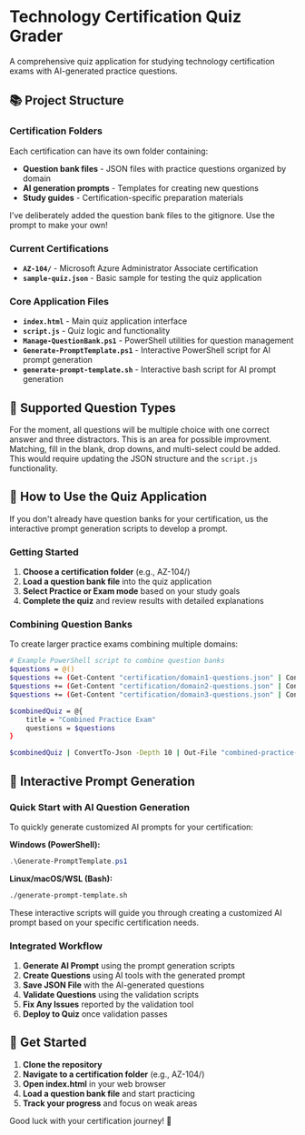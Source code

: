 # Technology Certification Quiz Grader

A comprehensive quiz application for studying technology certification exams with AI-generated practice questions.

## 📚 Project Structure

### Certification Folders

Each certification can have its own folder containing:

- **Question bank files** - JSON files with practice questions organized by domain
- **AI generation prompts** - Templates for creating new questions
- **Study guides** - Certification-specific preparation materials

I've deliberately added the question bank files to the gitignore. Use the prompt to make your own!

### Current Certifications

- **`AZ-104/`** - Microsoft Azure Administrator Associate certification
- **`sample-quiz.json`** - Basic sample for testing the quiz application

### Core Application Files

- **`index.html`** - Main quiz application interface
- **`script.js`** - Quiz logic and functionality
- **`Manage-QuestionBank.ps1`** - PowerShell utilities for question management
- **`Generate-PromptTemplate.ps1`** - Interactive PowerShell script for AI prompt generation
- **`generate-prompt-template.sh`** - Interactive bash script for AI prompt generation

## 🎯 Supported Question Types

For the moment, all questions will be multiple choice with one correct answer and three distractors. This is an area for possible improvment. Matching, fill in the blank, drop downs, and multi-select could be added. This would require updating the JSON structure and the `script.js` functionality.

## 🚀 How to Use the Quiz Application

If you don't already have question banks for your certification, us the interactive prompt generation scripts to develop a prompt.

### Getting Started

1. **Choose a certification folder** (e.g., AZ-104/)
2. **Load a question bank file** into the quiz application
3. **Select Practice or Exam mode** based on your study goals
4. **Complete the quiz** and review results with detailed explanations

### Combining Question Banks

To create larger practice exams combining multiple domains:

```bash
# Example PowerShell script to combine question banks
$questions = @()
$questions += (Get-Content "certification/domain1-questions.json" | ConvertFrom-Json).questions
$questions += (Get-Content "certification/domain2-questions.json" | ConvertFrom-Json).questions
$questions += (Get-Content "certification/domain3-questions.json" | ConvertFrom-Json).questions

$combinedQuiz = @{
    title = "Combined Practice Exam"
    questions = $questions
}

$combinedQuiz | ConvertTo-Json -Depth 10 | Out-File "combined-practice-exam.json"
```

## 🤖 Interactive Prompt Generation

### Quick Start with AI Question Generation

To quickly generate customized AI prompts for your certification:

**Windows (PowerShell):**

```powershell
.\Generate-PromptTemplate.ps1
```

**Linux/macOS/WSL (Bash):**

```bash
./generate-prompt-template.sh
```

These interactive scripts will guide you through creating a customized AI prompt based on your specific certification needs.

### Integrated Workflow

1. **Generate AI Prompt** using the prompt generation scripts
2. **Create Questions** using AI tools with the generated prompt
3. **Save JSON File** with the AI-generated questions
4. **Validate Questions** using the validation scripts
5. **Fix Any Issues** reported by the validation tool
6. **Deploy to Quiz** once validation passes

## 🎉 Get Started

1. **Clone the repository**
2. **Navigate to a certification folder** (e.g., AZ-104/)
3. **Open index.html** in your web browser
4. **Load a question bank file** and start practicing
5. **Track your progress** and focus on weak areas

Good luck with your certification journey! 🚀
